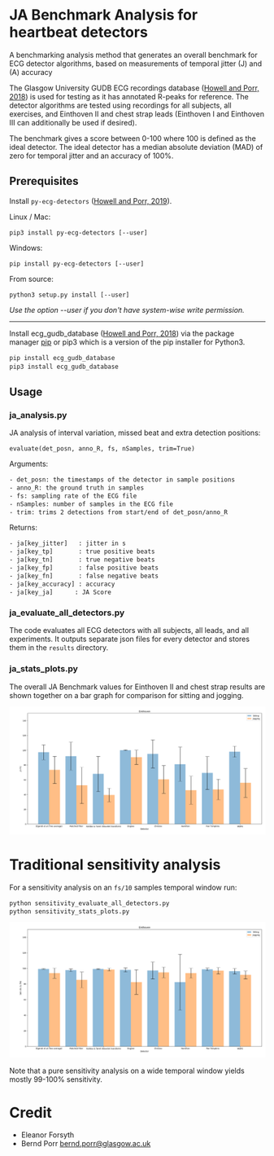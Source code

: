# JA Benchmark Analysis for heartbeat detectors

A benchmarking analysis method that generates an overall benchmark for
ECG detector algorithms, based on measurements of temporal jitter (J)
and (A) accuracy

The Glasgow University GUDB ECG recordings database ([Howell and Porr,
2018](http://dx.doi.org/10.5525/gla.researchdata.716)) is used for
testing as it has annotated R-peaks for reference. The detector
algorithms are tested using recordings for all subjects, all
exercises, and Einthoven II and chest strap leads (Einthoven I and
Einthoven III can additionally be used if desired).

The benchmark gives a score between 0-100 where 100 is defined as the
ideal detector. The ideal detector has
a median absolute deviation (MAD) of zero for temporal jitter
and an accuracy of 100%.

## Prerequisites

Install `py-ecg-detectors` ([Howell and Porr, 2019](https://doi.org/10.5281/zenodo.3353396)).

Linux / Mac:
```
pip3 install py-ecg-detectors [--user]
```
Windows:
```
pip install py-ecg-detectors [--user]
```
From source:
```
python3 setup.py install [--user]
```
*Use the option --user if you don't have system-wise write permission.*

---
Install ecg_gudb_database ([Howell and Porr, 2018](https://pypi.org/project/ecg-gudb-database/)) via the package manager [pip](https://pip.pypa.io/en/stable/) or pip3 which is a version of the pip installer for Python3.

```bash
pip install ecg_gudb_database
pip3 install ecg_gudb_database
```

## Usage

### ja_analysis.py

JA analysis of interval variation, missed beat and extra detection positions:

```
evaluate(det_posn, anno_R, fs, nSamples, trim=True)
```

Arguments:

    - det_posn: the timestamps of the detector in sample positions
    - anno_R: the ground truth in samples
    - fs: sampling rate of the ECG file
    - nSamples: number of samples in the ECG file
    - trim: trims 2 detections from start/end of det_posn/anno_R


Returns:

    - ja[key_jitter]   : jitter in s
    - ja[key_tp]       : true positive beats
    - ja[key_tn]       : true negative beats
    - ja[key_fp]       : false positive beats
    - ja[key_fn]       : false negative beats
    - ja[key_accuracy] : accuracy
    - ja[key_ja]      : JA Score


### ja_evaluate_all_detectors.py

The code evaluates all ECG detectors with all subjects, all leads, and all
experiments. It outputs separate json files for every detector and stores
them in the `results` directory.

### ja_stats_plots.py

The overall JA Benchmark values for Einthoven
II and chest strap results are shown together on a bar graph for
comparison for sitting and jogging.

![alt tag](ja.png)

# Traditional sensitivity analysis

For a sensitivity analysis on an `fs/10` samples temporal window run:

```
python sensitivity_evaluate_all_detectors.py
python sensitivity_stats_plots.py
```

![alt tag](sensitivity.png)

Note that a pure sensitivity analysis on a wide temporal window
yields mostly 99-100% sensitivity.

# Credit

 - Eleanor Forsyth
 - Bernd Porr <bernd.porr@glasgow.ac.uk>
